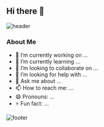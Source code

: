 ## Hi there 👋

<!--
**BaekSeoungJae/BaekSeoungJae** is a ✨ _special_ ✨ repository because its `README.md` (this file) appears on your GitHub profile.

Here are some ideas to get you started:

- 🔭 I’m currently working on ...
- 🌱 I’m currently learning ...
- 👯 I’m looking to collaborate on ...
- 🤔 I’m looking for help with ...
- 💬 Ask me about ...
- 📫 How to reach me: ...
- 😄 Pronouns: ...
- ⚡ Fun fact: ...
-->

![header](https://capsule-render.vercel.app/api?type=venom&color=0:000000,100:560bad&height=300&section=header&text=Welcome%20to%20My%20Profile!&fontSize=80&fontColor=ffffff&animation=twinkling)

### About Me
- 🔭 I’m currently working on ...
- 🌱 I’m currently learning ...
- 👯 I’m looking to collaborate on ...
- 🤔 I’m looking for help with ...
- 💬 Ask me about ...
- 📫 How to reach me: ...
- 😄 Pronouns: ...
- ⚡ Fun fact: ...

![footer](https://capsule-render.vercel.app/api?type=venom&color=0:000000,100:560bad&height=150&section=footer&text=Thank%20You%20for%20Visiting!&fontSize=50&fontColor=ffffff&animation=scaleIn)
